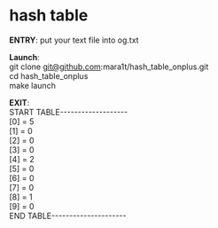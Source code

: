 # hash table
**ENTRY**:
  put your text file into og.txt 
  
  
**Launch**:  
    git clone git@github.com:mara1t/hash_table_onplus.git  
    cd hash_table_onplus  
    make launch  
 
 
 
**EXIT**:  
  START TABLE-------------------  
  [0] = 5  
  [1] = 0  
  [2] = 0  
  [3] = 0  
  [4] = 2  
  [5] = 0  
  [6] = 0  
  [7] = 0  
  [8] = 1  
  [9] = 0  
  END TABLE---------------------

